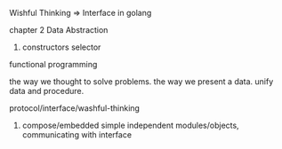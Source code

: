 Wishful Thinking => Interface in golang

chapter 2 Data Abstraction

1. constructors selector 

functional programming

the way we thought to solve problems.
the way we present a data.
unify data and procedure.

protocol/interface/washful-thinking

1. compose/embedded simple independent modules/objects, communicating with interface



